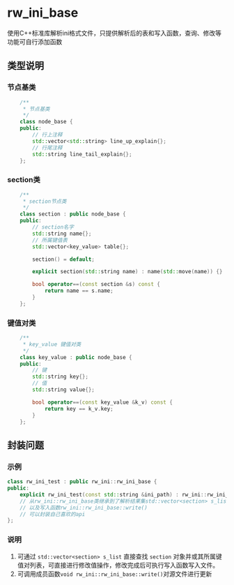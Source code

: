 # rw_ini_base

使用C++标准库解析ini格式文件，只提供解析后的表和写入函数，查询、修改等功能可自行添加函数

## 类型说明

### 节点基类

```cpp
    /**
     * 节点基类
     */
    class node_base {
    public:
        // 行上注释
        std::vector<std::string> line_up_explain{};
        // 行尾注释
        std::string line_tail_explain{};
    };
```

### section类

```cpp
    /**
     * section节点类
     */
    class section : public node_base {
    public:
        // section名字
        std::string name{};
        // 所属键值表
        std::vector<key_value> table{};

        section() = default;

        explicit section(std::string name) : name(std::move(name)) {}

        bool operator==(const section &s) const {
            return name == s.name;
        }
    };
```

### 键值对类

```cpp
    /**
     * key_value 键值对类
     */
    class key_value : public node_base {
    public:
        // 键
        std::string key{};
        // 值
        std::string value{};

        bool operator==(const key_value &k_v) const {
            return key == k_v.key;
        }
    };
```

## 封装问题

### 示例

```cpp
class rw_ini_test : public rw_ini::rw_ini_base {
public:
    explicit rw_ini_test(const std::string &ini_path) : rw_ini::rw_ini_base(ini_path) {}
    // 从rw_ini::rw_ini_base类继承到了解析结果集std::vector<section> s_list
    // 以及写入函数rw_ini::rw_ini_base::write()
    // 可以封装自己喜欢的api
};
```

### 说明

1. 可通过 `std::vector<section> s_list` 直接查找 `section` 对象并或其所属键值对列表，可直接进行修改值操作，修改完成后可执行写入函数写入文件。
2. 可调用成员函数`void rw_ini::rw_ini_base::write()`对源文件进行更新
